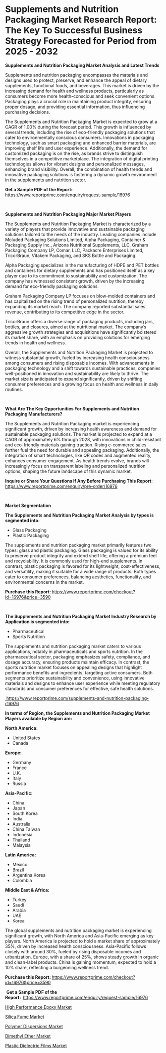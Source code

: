<p><h1>Supplements and Nutrition Packaging Market Research Report: The Key To Successful Business Strategy Forecasted for Period from 2025 - 2032</h1></p><p><strong>Supplements and Nutrition Packaging Market Analysis and Latest Trends</strong></p>
<p><p>Supplements and nutrition packaging encompasses the materials and designs used to protect, preserve, and enhance the appeal of dietary supplements, functional foods, and beverages. This market is driven by the increasing demand for health and wellness products, particularly as consumers become more health-conscious and seek convenient options. Packaging plays a crucial role in maintaining product integrity, ensuring proper dosage, and providing essential information, thus influencing purchasing decisions.</p><p>The Supplements and Nutrition Packaging Market is expected to grow at a CAGR of 1.00% during the forecast period. This growth is influenced by several trends, including the rise of eco-friendly packaging solutions that cater to environmentally conscious consumers. Innovations in packaging technology, such as smart packaging and enhanced barrier materials, are improving shelf life and user experience. Additionally, the demand for customized packaging is on the rise, as brands strive to distinguish themselves in a competitive marketplace. The integration of digital printing technologies allows for vibrant designs and personalized messages, enhancing brand visibility. Overall, the combination of health trends and innovative packaging solutions is fostering a dynamic growth environment in the supplements and nutrition sector.</p></p>
<p><strong>Get a Sample PDF of the Report:&nbsp;</strong> <a href="https://www.reportprime.com/enquiry/request-sample/16976?utm_campaign=99&utm_medium=2&utm_source=Github&utm_content=ia&utm_term=18032025&utm_id=supplements-and-nutrition-packaging">https://www.reportprime.com/enquiry/request-sample/16976</a></p>
<p>&nbsp;</p>
<p><strong>Supplements and Nutrition Packaging Major Market Players</strong></p>
<p><p>The Supplements and Nutrition Packaging Market is characterized by a variety of players that provide innovative and sustainable packaging solutions tailored to the needs of the industry. Leading companies include Moluded Packaging Solutions Limited, Alpha Packaging, Container & Packaging Supply Inc., Arizona Nutritional Supplements, LLC, Graham Packaging Company LP, Comar, LLC, Packacre Enterprises Limited, TricorBraun, Vitakem Packaging, and SKS Bottle and Packaging.</p><p>Alpha Packaging specializes in the manufacturing of HDPE and PET bottles and containers for dietary supplements and has positioned itself as a key player due to its commitment to sustainability and customization. The company has witnessed consistent growth, driven by the increasing demand for eco-friendly packaging solutions.</p><p>Graham Packaging Company LP focuses on blow-molded containers and has capitalized on the rising trend of personalized nutrition, thereby expanding its market reach. The company reported substantial sales revenue, contributing to its competitive edge in the sector.</p><p>TricorBraun offers a diverse range of packaging products, including jars, bottles, and closures, aimed at the nutritional market. The company’s aggressive growth strategies and acquisitions have significantly bolstered its market share, with an emphasis on providing solutions for emerging trends in health and wellness.</p><p>Overall, the Supplements and Nutrition Packaging Market is projected to witness substantial growth, fueled by increasing health consciousness among consumers and rising disposable incomes. With advancements in packaging technology and a shift towards sustainable practices, companies well-positioned in innovation and sustainability are likely to thrive. The market size is anticipated to expand significantly, driven by shifting consumer preferences and a growing focus on health and wellness in daily routines.</p></p>
<p>&nbsp;</p>
<p><strong>What Are The Key Opportunities For Supplements and Nutrition Packaging Manufacturers?</strong></p>
<p><p>The Supplements and Nutrition Packaging market is experiencing significant growth, driven by increasing health awareness and demand for sustainable packaging solutions. The market is projected to expand at a CAGR of approximately 6% through 2028, with innovations in child-resistant and eco-friendly materials gaining traction. Rising e-commerce sales further fuel the need for durable and appealing packaging. Additionally, the integration of smart technologies, like QR codes and augmented reality, enhances consumer engagement. As health trends evolve, brands will increasingly focus on transparent labeling and personalized nutrition options, shaping the future landscape of this dynamic market.</p></p>
<p><strong>Inquire or Share Your Questions If Any Before Purchasing This Report:</strong> <a href="https://www.reportprime.com/enquiry/pre-order/16976?utm_campaign=99&utm_medium=2&utm_source=Github&utm_content=ia&utm_term=18032025&utm_id=supplements-and-nutrition-packaging">https://www.reportprime.com/enquiry/pre-order/16976</a></p>
<p>&nbsp;</p>
<p><strong>Market Segmentation</strong></p>
<p><strong>The Supplements and Nutrition Packaging Market Analysis by types is segmented into:</strong></p>
<p><ul><li>Glass Packaging</li><li>Plastic Packaging</li></ul></p>
<p><p>The supplements and nutrition packaging market primarily features two types: glass and plastic packaging. Glass packaging is valued for its ability to preserve product integrity and extend shelf life, offering a premium feel and recyclability. It is commonly used for high-end supplements. In contrast, plastic packaging is favored for its lightweight, cost-effectiveness, and versatility, making it suitable for a wide range of products. Both types cater to consumer preferences, balancing aesthetics, functionality, and environmental concerns in the market.</p></p>
<p><strong>Purchase this Report:&nbsp;</strong><a href="https://www.reportprime.com/checkout?id=16976&price=3590&utm_campaign=99&utm_medium=2&utm_source=Github&utm_content=ia&utm_term=18032025&utm_id=supplements-and-nutrition-packaging">https://www.reportprime.com/checkout?id=16976&price=3590</a></p>
<p>&nbsp;</p>
<p><strong>The Supplements and Nutrition Packaging Market Industry Research by Application is segmented into:</strong></p>
<p><ul><li>Pharmaceutical</li><li>Sports Nutrition</li></ul></p>
<p><p>The supplements and nutrition packaging market caters to various applications, notably in pharmaceuticals and sports nutrition. In the pharmaceutical sector, packaging emphasizes safety, compliance, and dosage accuracy, ensuring products maintain efficacy. In contrast, the sports nutrition market focuses on appealing designs that highlight performance benefits and ingredients, targeting active consumers. Both segments prioritize sustainability and convenience, using innovative materials and designs to enhance user experience while meeting regulatory standards and consumer preferences for effective, safe health solutions.</p></p>
<p><a href="https://www.reportprime.com/supplements-and-nutrition-packaging-r16976?utm_campaign=99&utm_medium=2&utm_source=Github&utm_content=ia&utm_term=18032025&utm_id=supplements-and-nutrition-packaging">&nbsp;https://www.reportprime.com/supplements-and-nutrition-packaging-r16976</a></p>
<p><strong>In terms of Region, the Supplements and Nutrition Packaging Market Players available by Region are:</strong></p>
<p>
    <p> <strong> North America: </strong>
        <ul>
            <li>United States</li>
            <li>Canada</li>
        </ul>
        </p> 
    <p> <strong> Europe: </strong>
        <ul>
            <li>Germany</li>
            <li>France</li>
            <li>U.K.</li>
            <li>Italy</li>
            <li>Russia</li>
        </ul>
        </p> 
    <p> <strong> Asia-Pacific: </strong>
        <ul>
            <li>China</li>
            <li>Japan</li>
            <li>South Korea</li>
            <li>India</li>
            <li>Australia</li>
            <li>China Taiwan</li>
            <li>Indonesia</li>
            <li>Thailand</li>
            <li>Malaysia</li>
        </ul>
        </p> 
    <p> <strong> Latin America: </strong>
        <ul>
            <li>Mexico</li>
            <li>Brazil</li>
            <li>Argentina Korea</li>
            <li>Colombia</li>
        </ul>
        </p> 
    <p> <strong> Middle East & Africa: </strong>
        <ul>
            <li>Turkey</li>
            <li>Saudi</li>
            <li>Arabia</li>
            <li>UAE</li>
            <li>Korea</li>
        </ul>
    </p>
    </p>
<p><p>The global supplements and nutrition packaging market is experiencing significant growth, with North America and Asia-Pacific emerging as key players. North America is projected to hold a market share of approximately 35%, driven by increased health consciousness. Asia-Pacific follows closely with around 30%, fueled by rising disposable incomes and urbanization. Europe, with a share of 25%, shows steady growth in organic and clean-label products. China is gaining momentum, expected to hold a 10% share, reflecting a burgeoning wellness trend.</p></p>
<p><strong>Purchase this Report: </strong><a href="https://www.reportprime.com/checkout?id=16976&price=3590&utm_campaign=99&utm_medium=2&utm_source=Github&utm_content=ia&utm_term=18032025&utm_id=supplements-and-nutrition-packaging">https://www.reportprime.com/checkout?id=16976&price=3590</a></p>
<p>&nbsp;<strong>Get a Sample PDF of the Report:&nbsp;&nbsp;</strong><a href="https://www.reportprime.com/enquiry/request-sample/16976?utm_campaign=99&utm_medium=2&utm_source=Github&utm_content=ia&utm_term=18032025&utm_id=supplements-and-nutrition-packaging">https://www.reportprime.com/enquiry/request-sample/16976</a></p>
<p><strong></strong></p>
<p><p><a href="https://github.com/eimutelufta/Market-Research-Report-List-1/blob/main/high-performance-epoxy-market.md?utm_campaign=99&utm_medium=2&utm_source=Github&utm_content=ia&utm_term=18032025&utm_id=supplements-and-nutrition-packaging">High Performance Epoxy Market</a></p><p><a href="https://github.com/atawanyeze/Market-Research-Report-List-1/blob/main/silica-fume-market.md?utm_campaign=99&utm_medium=2&utm_source=Github&utm_content=ia&utm_term=18032025&utm_id=supplements-and-nutrition-packaging">Silica Fume Market</a></p><p><a href="https://github.com/afghatakito29/Market-Research-Report-List-1/blob/main/polymer-dispersions-market.md?utm_campaign=99&utm_medium=2&utm_source=Github&utm_content=ia&utm_term=18032025&utm_id=supplements-and-nutrition-packaging">Polymer Dispersions Market</a></p><p><a href="https://github.com/saqafidrahea/Market-Research-Report-List-1/blob/main/dimethyl-ether-market.md?utm_campaign=99&utm_medium=2&utm_source=Github&utm_content=ia&utm_term=18032025&utm_id=supplements-and-nutrition-packaging">Dimethyl Ether Market</a></p><p><a href="https://github.com/vespigeakexc/Market-Research-Report-List-1/blob/main/plastic-dielectric-films-market.md?utm_campaign=99&utm_medium=2&utm_source=Github&utm_content=ia&utm_term=18032025&utm_id=supplements-and-nutrition-packaging">Plastic Dielectric Films Market</a></p></p>
